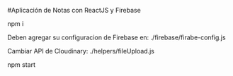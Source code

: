 
#Aplicación de Notas con ReactJS y Firebase

npm i

Deben agregar su configuracion de Firebase en:
./firebase/firabe-config.js

Cambiar API de Cloudinary:
./helpers/fileUpload.js

npm start
